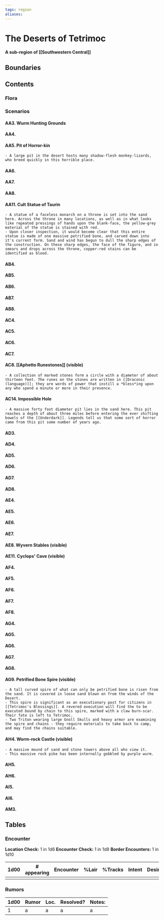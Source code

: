 ```yaml
---
tags: region
aliases:
---
```

# The Deserts of Tetrimoc
#### A sub-region of [[Southwestern Central]]
## Boundaries
## Contents
### Flora
### Scenarios
#### AA3. Wurm Hunting Grounds
#### AA4. 
#### AA5. Pit of Horror-kin
	- A large pit in the desert hosts many shadow-flesh monkey-lizards, who breed quickly in this horrible place.
#### AA6.
#### AA7.
#### AA8.
#### AA11. Cult Statue of Taurin
	- A statue of a faceless monarch on a throne is set into the sand here. Across the throne in many locations, as well as in what looks like repeated pressings of hands upon the blank-face, the yellow-grey material of the statue is stained with red. 
	- Upon closer inspection, it would become clear that this entire statue is made of one massive petrified bone, and carved down into it's current form. Sand and wind has begun to dull the sharp edges of the construction. On these sharp edges, the face of the figure, and in smears and drops across the throne, copper-red stains can be identified as blood. 
#### AB4. 
#### AB5. 
#### AB6. 
#### AB7.
#### AB8.
#### AC4.
#### AC5.
#### AC6.
#### AC7.
#### AC8. [[Aphetto Runestones]] (visible)
	- A collection of marked stones form a circle with a diameter of about thirteen feet. The runes on the stones are written in [[Draconic (language)]]; they are words of power that instill a *bless*ing upon any who spend a minute or more in their presence.
#### AC14. Impossible Hole
	- A massive forty foot diameter pit lies in the sand here. This pit reaches a depth of about three miles before entering the ever shifting bowels of the [[Underdark]]. Legends tell us that some sort of horror came from this pit some number of years ago.
#### AD3.
#### AD4.
#### AD5.
#### AD6.
#### AD7.
#### AD8.
#### AE4.
#### AE5.
#### AE6.
#### AE7.
#### AE8. Wyvern Stables (visible)
#### AE11. Cyclops' Cave (visible)
#### AF4.
#### AF5.
#### AF6.
#### AF7.
#### AF8.
#### AG4.
#### AG5.
#### AG6.
#### AG7.
#### AG8.
#### AG9. Petrified Bone Spire (visible)
	- A tall curved spire of what can only be petrified bone is risen from the sand. It is covered in loose sand blown on from the winds of the Desert. 
	- This spire is significant as an executionary post for citizens in [[Tetrimoc's Blessings]]. A revered execution will find the to be executed bound by chain to this spire, marked with a claw burn-scar. Their fate is left to Tetrimoc.
	- Two Triton wearing large Gnoll Skulls and heavy armor are examining the spire and chains - they require materials to take back to camp, and may find the chains suitable.
#### AH4. Worm-rock Castle (visible)
	- A massive mound of sand and stone towers above all who view it.
	- This massive rock pike has been internally gobbled by purple wurm.
#### AH5.
#### AH6.
#### AI5.
#### AI6.
#### AM3.


## Tables
### Encounter
**Location Check:** 1 in 1d6
**Encounter Check:** 1 in 1d8
**Border Encounters:** 1 in 1d10


| 1d00 | # appearing | Encounter | %Lair | %Tracks | Intent | Desire |
| ---- | ----------- | --------- | ----- | ------- | ------ | ------ |
|      |             |           |       |         |        |        |

### Rumors
| 1d00 | Rumor | Loc. | Resolved? | Notes: |
|------|-------|------|-----------|--------|
| 1    | a     | a    | a         | a      |